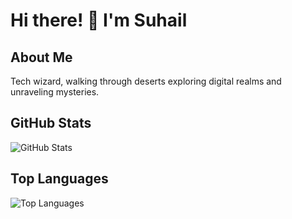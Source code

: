 # Hi there! 👋 I'm Suhail



## About Me

Tech wizard, walking through deserts exploring digital realms and unraveling mysteries.

## GitHub Stats

![GitHub Stats](https://github-readme-stats.vercel.app/api?username=binghzal&show_icons=true&theme=tokyonight)

## Top Languages

![Top Languages](https://github-readme-stats.vercel.app/api/top-langs/?username=binghzal&layout=compact&theme=default)
